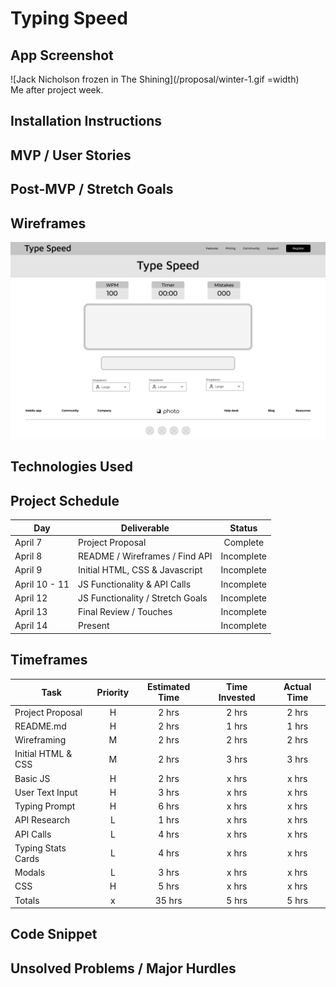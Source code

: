 # Typing Speed

## App Screenshot



![Jack Nicholson frozen in The Shining](/proposal/winter-1.gif =width)  
Me after project week.
## Installation Instructions

## MVP / User Stories

## Post-MVP / Stretch Goals

## Wireframes
![App Wireframe](/proposal/main-page-wireframe.png)

## Technologies Used

## Project Schedule
|      Day      |            Deliverable           |   Status   |     
|---------------|----------------------------------|:----------:|
| April 7       | Project Proposal                 |  Complete  |
| April 8       | README / Wireframes / Find API   | Incomplete |
| April 9       | Initial HTML, CSS & Javascript   | Incomplete |
| April 10 - 11 | JS Functionality & API Calls     | Incomplete |
| April 12      | JS Functionality / Stretch Goals | Incomplete |
| April 13      | Final Review / Touches           | Incomplete |
| April 14      | Present                          | Incomplete |

## Timeframes
|         Task         | Priority | Estimated Time | Time Invested | Actual Time |
|----------------------|:--------:|:--------------:|:-------------:|:-----------:|
| Project Proposal     |    H     |     2 hrs      |     2 hrs     |    2 hrs    |
| README.md            |    H     |     2 hrs      |     1 hrs     |    1 hrs    |
| Wireframing          |    M     |     2 hrs      |     2 hrs     |    2 hrs    |
| Initial HTML & CSS   |    M     |     2 hrs      |     3 hrs     |    3 hrs    |
| Basic JS             |    H     |     2 hrs      |     x hrs     |    x hrs    |
| User Text Input      |    H     |     3 hrs      |     x hrs     |    x hrs    |
| Typing Prompt        |    H     |     6 hrs      |     x hrs     |    x hrs    |
| API Research         |    L     |     1 hrs      |     x hrs     |    x hrs    |
| API Calls            |    L     |     4 hrs      |     x hrs     |    x hrs    |
| Typing Stats Cards   |    L     |     4 hrs      |     x hrs     |    x hrs    |
| Modals               |    L     |     3 hrs      |     x hrs     |    x hrs    |
| CSS                  |    H     |     5 hrs      |     x hrs     |    x hrs    |
| Totals               |    x     |     35 hrs     |     5 hrs     |    5 hrs    |

## Code Snippet

## Unsolved Problems / Major Hurdles